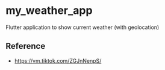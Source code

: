 # my_weather_app

Flutter application to show current weather (with geolocation)

## Reference

 - https://vm.tiktok.com/ZGJnNenpS/
